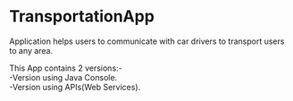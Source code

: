 # TransportationApp
Application helps users to communicate with car drivers to transport users to any area.

This App contains 2 versions:-<br>
 -Version using Java Console.<br>
 -Version using APIs(Web Services).
